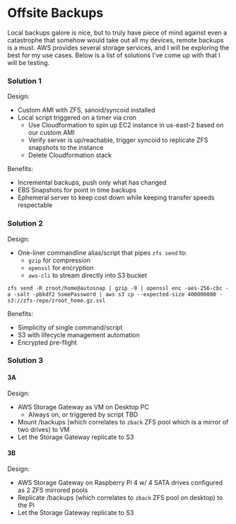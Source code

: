 # Offsite Backups
Local backups galore is nice, but to truly have piece of mind against even a catastrophe that somehow would take out all my devices, remote backups is a must.
AWS provides several storage services, and I will be exploring the best for my use cases. Below is a list of solutions I've come up with that I will be testing.

### Solution 1
Design: 
- Custom AMI with ZFS, sanoid/syncoid installed
- Local script triggered on a timer via cron
  - Use Cloudformation to spin up EC2 instance in us-east-2 based on our custom AMI
  - Verify server is up/reachable, trigger syncoid to replicate ZFS snapshots to the instance
  - Delete Cloudformation stack

Benefits:
- Incremental backups, push only what has changed
- EBS Snapshots for point in time backups
- Ephemeral server to keep cost down while keeping transfer speeds respectable

### Solution 2
Design:
- One-liner commandline alias/script that pipes `zfs send` to:
  - `gzip` for compression
  - `openssl` for encryption
  - `aws-cli` to stream directly into S3 bucket
 ```
 zfs send -R zroot/home@autosnap | gzip -9 | openssl enc -aes-256-cbc -a -salt -pbkdf2 SomePassword | aws s3 cp --expected-size 400000000 - s3://zfs-repo/zroot_home.gz.ssl
 ```
 
 Benefits:
 - Simplicity of single command/script
 - S3 with lifecycle management automation
 - Encrypted pre-flight

### Solution 3
#### 3A
Design:
- AWS Storage Gateway as VM on Desktop PC
  - Always on, or triggered by script TBD
- Mount /backups (which correlates to `zback` ZFS pool which is a mirror of two drives) to VM
- Let the Storage Gateway replicate to S3

#### 3B
Design:
- AWS Storage Gateway on Raspberry Pi 4 w/ 4 SATA drives configured as 2 ZFS mirrored pools
- Replicate /backups (which correlates to `zback` ZFS pool on desktop) to the Pi
- Let the Storage Gateway replicate to S3
